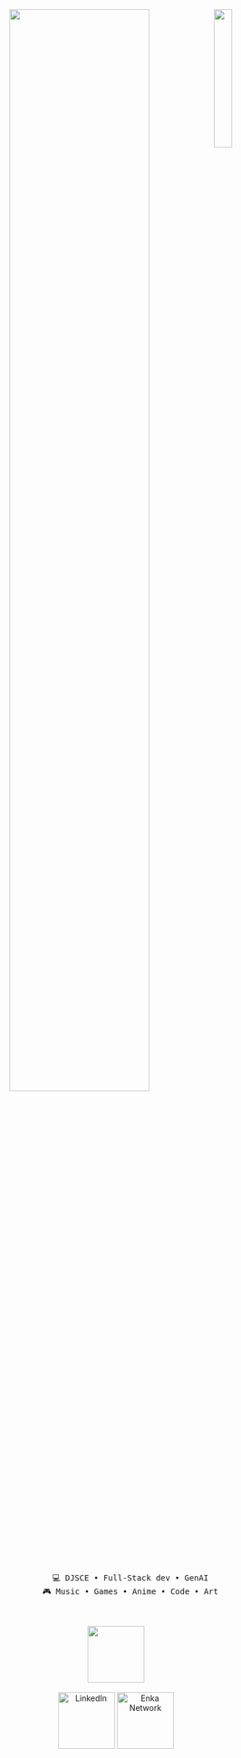 <div align="center">
  <img src="https://cdn.discordapp.com/attachments/1146160099535106182/1345677583714353152/Pokemon_Pikachu_estampe_japonaise.jpg?ex=67c56b69&is=67c419e9&hm=17b099915c7ffaec502f0888214060ea7ec1232893a18b40abee86065788709d&" width="25%" align="right" />
  
<img src="https://readme-typing-svg.demolab.com?font=Inconsolata&weight=700&size=40&duration=4000&pause=300&color=FF9900&center=true&vCenter=true&multiline=true&repeat=false&random=false&width=1300&height=130&lines=Hi%2C+I'm+Umang+Shroff%21;a+web+developer+with+an+eye+for+design+%F0%9F%8E%A8" width="70%" />


<br>
<br>
  <pre style="white-space: pre-wrap; word-wrap: break-word;">
      💻 DJSCE • Full-Stack dev • GenAI
      🎮 Music • Games • Anime • Code • Art
  </pre>

<br>
  <img src="https://cdn.discordapp.com/attachments/1146160099535106182/1345682151366201346/6vw5.gif?ex=67c56faa&is=67c41e2a&hm=463817e62d5138f02c82cb8c75ae766e1ff966cbfa31dc74e6c94c712a150345&" height="100" />
<br><br>

<a style="text-decoration: none; color: inherit;" href="https://www.linkedin.com/in/umang-shroff-8792822b6/">
    <img src="https://cdn.discordapp.com/attachments/1146160099535106182/1345685118051680317/greatball.png?ex=67c5726d&is=67c420ed&hm=e086f33ff6742b4b62194505593db8f39f3151ceabf1ffff9bac2f372c9c2127&" alt="LinkedIn" width="100" />
</a>

<a href="https://leetcode.com/u/umang_shroff/">
    <img src="https://cdn.discordapp.com/attachments/1146160099535106182/1345685117825450005/ultraball.png?ex=67c5726d&is=67c420ed&hm=76a930c39482bb39235eacdc58f7b8f480d8e55e7383560b8c8e14af023b2712&" alt="Enka Network" width="100" />
</a>

<br>

</div>


<!--
**Umang-Shroff/Umang-Shroff** is a ✨ _special_ ✨ repository because its `README.md` (this file) appears on your GitHub profile.

Here are some ideas to get you started:

- 🔭 I’m currently working on ...
- 🌱 I’m currently learning ...
- 👯 I’m looking to collaborate on ...
- 🤔 I’m looking for help with ...
- 💬 Ask me about ...
- 📫 How to reach me: ...
- 😄 Pronouns: ...
- ⚡ Fun fact: ...
-->
